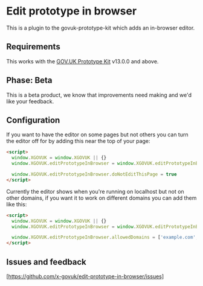Edit prototype in browser
===

This is a plugin to the govuk-prototype-kit which adds an in-browser editor.

Requirements
---

This works with the [GOV.UK Prototype Kit](https://prototype-kit.service.gov.uk/docs/) v13.0.0 and above.

Phase: Beta
---

This is a beta product, we know that improvements need making and we'd like your feedback.

Configuration
---

If you want to have the editor on some pages but not others you can turn the editor off for by adding this near the top of your page:

```html
<script>
  window.XGOVUK = window.XGOVUK || {}
  window.XGOVUK.editPrototypeInBrowser = window.XGOVUK.editPrototypeInBrowser || {}

  window.XGOVUK.editPrototypeInBrowser.doNotEditThisPage = true
</script>
```

Currently the editor shows when you're running on localhost but not on other domains, if you want it to work on different domains you can add them like this: 

```html
<script>
  window.XGOVUK = window.XGOVUK || {}
  window.XGOVUK.editPrototypeInBrowser = window.XGOVUK.editPrototypeInBrowser || {}

  window.XGOVUK.editPrototypeInBrowser.allowedDomains = ['example.com', 'another-domain.net']
</script>
```

Issues and feedback
---

[https://github.com/x-govuk/edit-prototype-in-browser/issues]

